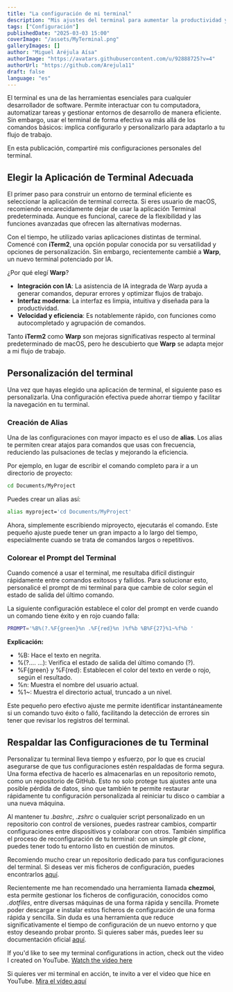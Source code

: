 ```yaml
---
title: "La configuración de mi terminal"
description: "Mis ajustes del terminal para aumentar la productividad y mejorar su apariencia"
tags: ["Configuración"]
publishedDate: "2025-03-03 15:00"
coverImage: "/assets/MyTerminal.png"
galleryImages: []
author: "Miguel Aréjula Aísa"
authorImage: "https://avatars.githubusercontent.com/u/92888725?v=4"
authorUrl: "https://github.com/Arejula11"
draft: false
language: "es"
---
```


El terminal es una de las herramientas  esenciales para cualquier desarrollador de software. Permite interactuar con tu computadora, automatizar tareas y gestionar entornos de desarrollo de manera eficiente. Sin embargo, usar el terminal de forma efectiva va más allá de los comandos básicos: implica configurarlo y personalizarlo para adaptarlo a tu flujo de trabajo.

En esta publicación, compartiré mis configuraciones personales del terminal.

## Elegir la Aplicación de Terminal Adecuada

El primer paso para construir un entorno de terminal eficiente es seleccionar la aplicación de terminal correcta. Si eres usuario de macOS, recomiendo encarecidamente dejar de usar la aplicación Terminal predeterminada. Aunque es funcional, carece de la flexibilidad y las funciones avanzadas que ofrecen las alternativas modernas.

Con el tiempo, he utilizado varias aplicaciones distintas de terminal. Comencé con **iTerm2**, una opción popular conocida por su versatilidad y opciones de personalización. Sin embargo, recientemente cambié a **Warp**, un nuevo terminal potenciado por IA.

¿Por qué elegí **Warp**?
- **Integración con IA**: La asistencia de IA integrada de Warp ayuda a generar comandos, depurar errores y optimizar flujos de trabajo.
- **Interfaz moderna**: La interfaz es limpia, intuitiva y diseñada para la productividad.
- **Velocidad y eficiencia**: Es notablemente rápido, con funciones como autocompletado y agrupación de comandos.


Tanto **iTerm2** como **Warp** son mejoras significativas respecto al terminal predeterminado de macOS, pero he descubierto que **Warp** se adapta mejor a mi flujo de trabajo.

## Personalización del terminal

Una vez que hayas elegido una aplicación de terminal, el siguiente paso es personalizarla. Una configuración efectiva puede ahorrar tiempo y facilitar la navegación en tu terminal.

### Creación de Alias
Una de las configuraciones con mayor impacto es el uso de **alias**. Los alias te permiten crear atajos para comandos que usas con frecuencia, reduciendo las pulsaciones de teclas y mejorando la eficiencia.

Por ejemplo, en lugar de escribir el comando completo para ir a un directorio de proyecto:

```bash
cd Documents/MyProject
```
Puedes crear un alias así:
```bash
alias myproject='cd Documents/MyProject'
```

Ahora, simplemente escribiendo miproyecto, ejecutarás el comando. Este pequeño ajuste puede tener un gran impacto a lo largo del tiempo, especialmente cuando se trata de comandos largos o repetitivos.

### Colorear el Prompt del Terminal

Cuando comencé a usar el terminal, me resultaba difícil distinguir rápidamente entre comandos exitosos y fallidos. Para solucionar esto, personalicé el prompt de mi terminal para que cambie de color según el estado de salida del último comando.

La siguiente configuración establece el color del prompt en verde cuando un comando tiene éxito y en rojo cuando falla:
```bash 
PROMPT='%B%(?.%F{green}%n .%F{red}%n )%f%b %B%F{27}%1~%f%b '
``` 

**Explicación:**

- %B: Hace el texto en negrita.
- %(?.... ...): Verifica el estado de salida del último comando (?).
- %F{green} y %F{red}: Establecen el color del texto en verde o rojo, según el resultado.
- %n: Muestra el nombre del usuario actual.
- %1~: Muestra el directorio actual, truncado a un nivel.

Este pequeño pero efectivo ajuste me permite identificar instantáneamente si un comando tuvo éxito o falló, facilitando la detección de errores sin tener que revisar los registros del terminal.

## Respaldar las Configuraciones de tu Terminal

Personalizar tu terminal lleva tiempo y esfuerzo, por lo que es crucial asegurarse de que tus configuraciones estén respaldadas de forma segura. Una forma efectiva de hacerlo es almacenarlas en un repositorio remoto, como un repositorio de GitHub. Esto no solo protege tus ajustes ante una posible pérdida de datos, sino que también te permite restaurar rápidamente tu configuración personalizada al reiniciar tu disco o cambiar a una nueva máquina.

Al mantener tu *.bashrc*, *.zshrc* o cualquier script personalizado en un repositorio con control de versiones, puedes rastrear cambios, compartir configuraciones entre dispositivos y colaborar con otros. También simplifica el proceso de reconfiguración de tu terminal: con un simple *git clone*, puedes tener todo tu entorno listo en cuestión de minutos.

Recomiendo mucho crear un repositorio dedicado para tus configuraciones del terminal. Si deseas ver mis ficheros de configuración, puedes encontrarlos [aquí](https://github.com/Arejula11/prompt_exit_status_bash_and_zsh).

Recientemente me han recomendado una herramienta llamada **chezmoi**, esta permite gestionar los ficheros de configuración, conocidos como  *.dotfiles*, entre diversas máquinas de una forma rápida y sencilla. Promete poder descargar e instalar estos ficheros de configuración de una forma rápida y sencilla. Sin duda es una herramienta que reduce significativamente el tiempo de configuración de un nuevo entorno y que estoy deseando probar pronto. Si quieres saber más, puedes leer su documentación oficial [aquí](https://www.chezmoi.io/#should-i-use-chezmoi).


If you'd like to see my terminal configurations in action, check out the video I created on YouTube. [Watch the video here](https://youtu.be/TQ3G9RHcuNw)

Si quieres ver mi terminal en acción, te invito a ver el video que hice en YouTube. [Mira el vídeo aquí](https://youtu.be/TQ3G9RHcuNw)